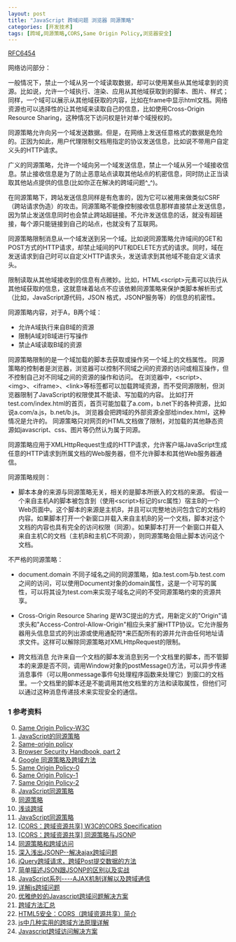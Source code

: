```yaml
---
layout: post
title: "JavaScript 跨域问题 浏览器 同源策略"
categories: [开发技术]
tags: [跨域,同源策略,CORS,Same Origin Policy,浏览器安全]
---
```


[RFC6454](http://tools.ietf.org/html/rfc6454  "rfc6454")

网络访问部分：

一般情况下，禁止一个域从另一个域读取数据，却可以使用某些从其他域拿到的资源。比如说，允许一个域执行、渲染、应用从其他域获取到的脚本、图片、样式；同样，一个域可以展示从其他域获取的内容，比如在frame中显示html文档。网络资源也可以选择性的让其他域来读取自己的信息，比如使用Cross-Origin Resource Sharing，这种情况下访问权是针对单个域授权的。

同源策略允许向另一个域发送数据。但是，在网络上发送任意格式的数据是危险的。正因为如此，用户代理限制文档用指定的协议发送信息，比如说不带用户自定义头的HTTP请求。

广义的同源策略，允许一个域向另一个域发送信息，禁止一个域从另一个域接收信息。禁止接收信息是为了防止恶意站点读取其他站点的机密信息，同时防止正当读取其他站点提供的信息(比如你正在解决的跨域问题^_^)。

在同源策略下，跨站发送信息同样是有危害的，因为它可以被用来做类似CSRF（跨站请求伪造）的攻击。同源策略不能像控制接收信息那样直接禁止发送信息，因为禁止发送信息同时也会禁止跨站超链接。不允许发送信息的话，就没有超链接，每个源只能链接到自己的站点，也就没有了互联网。

同源策略限制消息从一个域发送到另一个域。比如说同源策略允许域间的GET和POST方式的HTTP请求，却禁止域间的PUT和DELETE方式的请求。同时，域在发送请求到自己时可以自定义HTTP请求头，发送请求到其他域不能自定义请求头。

限制读取从其他域接收到的信息有点微妙。比如，HTML&lt;script&gt;元素可以执行从其他域获取的信息，这就意味着站点不应该依赖同源策略来保护类脚本解析形式（比如，JavaScript源代码，JSON 格式，JSONP服务等）的信息的机密性。


同源策略内容，对于A，B两个域：

+ 允许A域执行来自B域的资源
+ 限制A域对B域进行写操作
+ 禁止A域读取B域的资源

同源策略限制的是一个域加载的脚本去获取或操作另一个域上的文档属性。
同源策略的控制者是浏览器，浏览器可以控制不同域之间的资源的访问或相互操作，但不控制自己对不同域之间的资源的操作和访问。
在浏览器中，&lt;script&gt;、&lt;img&gt;、&lt;iframe&gt;、&lt;link&gt;等标签都可以加载跨域资源，而不受同源限制，但浏览器限制了JavaScript的权限使其不能读、写加载的内容。
比如打开test.com/index.html的首页，首页可能加载了a.com，b.net下的各种资源，比如说a.com/a.js，b.net/b.js。 浏览器会把跨域的外部资源全部给index.html，这种情况是允许的。
同源策略只对网页的HTML文档做了限制，对加载的其他静态资源如javascript、css、图片等仍然认为属于同源。


同源策略应用于XMLHttpRequest生成的HTTP请求，允许客户端JavaScript生成任意的HTTP请求到所属文档的Web服务器，但不允许脚本和其他Web服务器通信。

同源策略规则：

+ 脚本本身的来源与同源策略无关，相关的是脚本所嵌入的文档的来源。
  假设一个来自主机A的脚本被包含到（使用&lt;script&gt;标记的src属性）宿主B的一个Web页面中。这个脚本的来源是主机B，并且可以完整地访问包含它的文档的内容。如果脚本打开一个新窗口并载入来自主机B的另一个文档，脚本对这个文档的内容也具有完全的访问权限（同源）。如果脚本打开一个新窗口并载入来自主机C的文档（主机B和主机C不同源），则同源策略会阻止脚本访问这个文档。

不严格的同源策略：

+ document.domain
  不同子域名之间的同源策略，如a.test.com与b.test.com之间的访问，可以使用Document对象的domain属性，这是一个可写的属性，可以将其设为test.com来实现子域名之间的不受同源策略约束的资源共享。

+ Cross-Origin Resource Sharing
  是W3C提出的方式，用新定义的"Origin"请求头和"Access-Control-Allow-Origin"相应头来扩展HTTP协议。它允许服务器用头信息显式的列出源或使用通配符*来匹配所有的源并允许由任何地址请求文件。这样可以解除同源策略对XMLHttpRequest的限制。

+ 跨文档消息
  允许来自一个文档的脚本发消息到另一个文档里的脚本，而不管脚本的来源是否不同，调用Window对象的postMessage()方法，可以异步传递消息事件（可以用onmessage事件句处理程序函数来处理它）到窗口的文档里。一个文档里的脚本还是不能调用其他文档里的方法和读取属性，但他们可以通过这种消息传递技术来实现安全的通信。

### 1 参考资料
0. [Same Origin Policy-W3C][12]
1. [JavaScript的同源策略][3]
2. [Same-origin policy](https://developer.mozilla.org/en-US/docs/Web/Security/Same-origin_policy)
3. [Browser Security Handbook, part 2](https://code.google.com/p/browsersec/wiki/Part2)
4. [Google 同源策略及跨域方法](https://code.google.com/p/browsersec/wiki/Part2)
5. [Same Origin Policy-0][11]
6. [Same Origin Policy-1][9]
7. [Same Origin Policy-2][10]
8. [JavaScript同源策略][7]
9. [同源策略][0]
10. [浅谈跨域][2]
11. [JavaScript同源策略][4]
12. [[CORS：跨域资源共享] W3C的CORS Specification][5]
13. [[CORS：跨域资源共享] 同源策略与JSONP][1]
14. [同源策略和跨域访问][6]
15. [深入浅出JSONP--解决ajax跨域问题][8]
16. [jQuery跨域请求，跨域Post提交数据的方法][13]
17. [简单描述JSON跟JSONP的区别以及实战][15]
18. [JavaScript系列----AJAX机制详解以及跨域通信][14]
19. [详解js跨域问题][16]
20. [优雅绝妙的Javascript跨域问题解决方案][17]
21. [跨域方法汇总][18]
22. [HTML5安全：CORS（跨域资源共享）简介][19]
23. [js中几种实用的跨域方法原理详解][20]
24. [Javascript跨域访问解决方案][21]




[0]: http://www.cnblogs.com/dsky/archive/2012/04/06/2434010.html "同源策略"
[1]: http://www.cnblogs.com/artech/p/cors-4-asp-net-web-api-01.html "[CORS：跨域资源共享] 同源策略与JSONP"
[2]: http://targetkiller.net/cross-domain/ "浅谈跨域"
[3]: https://developer.mozilla.org/zh-CN/docs/Web/Security/Same-origin_policy "JavaScript的同源策略"
[4]: http://blog.chinaunix.net/uid-20737871-id-4458460.html "JavaScript同源策略"
[5]: http://www.cnblogs.com/artech/p/cors-4-asp-net-web-api-02.html "[CORS：跨域资源共享] W3C的CORS Specification"
[6]: http://blog.csdn.net/shimiso/article/details/21830313 "同源策略和跨域访问"
[7]: http://www.zfanw.com/blog/javascript-same-origin-policy.html "JavaScript同源策略"
[8]: http://www.cnblogs.com/chopper/archive/2012/03/24/2403945.html "深入浅出JSONP--解决ajax跨域问题"
[9]: http://blogs.msdn.com/b/ieinternals/archive/2009/08/28/explaining-same-origin-policy-part-1-deny-read.aspx "Same Origin Policy Part 1: No Peeking"
[10]: http://blogs.msdn.com/b/ieinternals/archive/2012/04/03/explaining-same-origin-policy-part-2-limited-write.aspx "Same Origin Policy Part 2: Limited Write"
[11]: http://blogs.msdn.com/b/ieinternals/archive/2014/03/13/explaining-same-origin-policy-part-0-origins.aspx "Same Origin Policy Part 0: Origins"
[12]: http://www.w3.org/Security/wiki/Same_Origin_Policy "Same Origin Policy W3C"
[13]: http://www.tuicool.com/articles/7ve6ja "jQuery跨域请求，跨域Post提交数据的方法"
[14]: http://www.cnblogs.com/renlong0602/p/4414872.html "JavaScript系列----AJAX机制详解以及跨域通信"
[15]: http://www.qixing318.com/article/simply-describe-the-difference-between-json-with-json-as-well-as-the-actual-combat.html "简单描述JSON跟JSONP的区别以及实战"
[16]: http://segmentfault.com/a/1190000000718840 "详解js跨域问题"
[17]: http://blog.csdn.net/sfdev/article/details/5807045 "优雅绝妙的Javascript跨域问题解决方案"
[18]: http://www.raychase.net/2216 "跨域方法汇总"
[19]: http://blog.csdn.net/hfahe/article/details/7730944 " HTML5安全：CORS（跨域资源共享）简介"
[20]: http://www.cnblogs.com/2050/p/3191744.html "js中几种实用的跨域方法原理详解"
[21]: http://blog.csdn.net/sfdev/article/details/3887006 "Javascript跨域访问解决方案"
[22]: http://www.cnblogs.com/JChen666/p/3399951.html "前端解决跨域问题的8种方案（最新最全）"